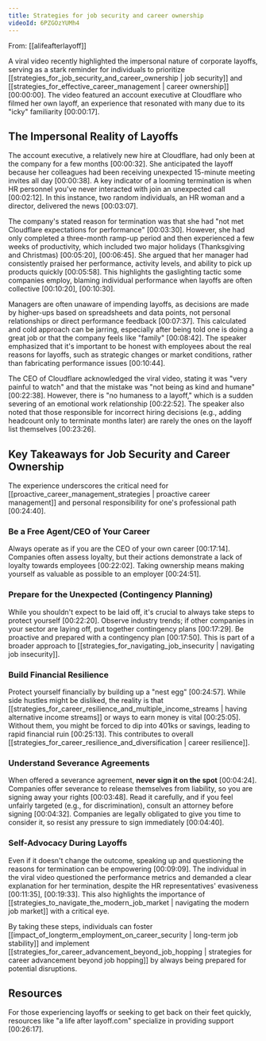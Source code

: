```yaml
---
title: Strategies for job security and career ownership
videoId: 6PZGOzYUMh4
---
```


From: [[alifeafterlayoff]] <br/> 

A viral video recently highlighted the impersonal nature of corporate layoffs, serving as a stark reminder for individuals to prioritize [[strategies_for_job_security_and_career_ownership | job security]] and [[strategies_for_effective_career_management | career ownership]] <a class="yt-timestamp" data-t="00:00:00">[00:00:00]</a>. The video featured an account executive at Cloudflare who filmed her own layoff, an experience that resonated with many due to its "icky" familiarity <a class="yt-timestamp" data-t="00:00:17">[00:00:17]</a>.

## The Impersonal Reality of Layoffs

The account executive, a relatively new hire at Cloudflare, had only been at the company for a few months <a class="yt-timestamp" data-t="00:00:32">[00:00:32]</a>. She anticipated the layoff because her colleagues had been receiving unexpected 15-minute meeting invites all day <a class="yt-timestamp" data-t="00:00:38">[00:00:38]</a>. A key indicator of a looming termination is when HR personnel you've never interacted with join an unexpected call <a class="yt-timestamp" data-t="00:02:12">[00:02:12]</a>. In this instance, two random individuals, an HR woman and a director, delivered the news <a class="yt-timestamp" data-t="00:03:07">[00:03:07]</a>.

The company's stated reason for termination was that she had "not met Cloudflare expectations for performance" <a class="yt-timestamp" data-t="00:03:30">[00:03:30]</a>. However, she had only completed a three-month ramp-up period and then experienced a few weeks of productivity, which included two major holidays (Thanksgiving and Christmas) <a class="yt-timestamp" data-t="00:05:20">[00:05:20]</a>, <a class="yt-timestamp" data-t="00:06:45">[00:06:45]</a>. She argued that her manager had consistently praised her performance, activity levels, and ability to pick up products quickly <a class="yt-timestamp" data-t="00:05:58">[00:05:58]</a>. This highlights the gaslighting tactic some companies employ, blaming individual performance when layoffs are often collective <a class="yt-timestamp" data-t="00:10:20">[00:10:20]</a>, <a class="yt-timestamp" data-t="00:10:30">[00:10:30]</a>.

Managers are often unaware of impending layoffs, as decisions are made by higher-ups based on spreadsheets and data points, not personal relationships or direct performance feedback <a class="yt-timestamp" data-t="00:07:37">[00:07:37]</a>. This calculated and cold approach can be jarring, especially after being told one is doing a great job or that the company feels like "family" <a class="yt-timestamp" data-t="00:08:42">[00:08:42]</a>. The speaker emphasized that it's important to be honest with employees about the real reasons for layoffs, such as strategic changes or market conditions, rather than fabricating performance issues <a class="yt-timestamp" data-t="00:10:44">[00:10:44]</a>.

The CEO of Cloudflare acknowledged the viral video, stating it was "very painful to watch" and that the mistake was "not being as kind and humane" <a class="yt-timestamp" data-t="00:22:38">[00:22:38]</a>. However, there is "no humaness to a layoff," which is a sudden severing of an emotional work relationship <a class="yt-timestamp" data-t="00:22:52">[00:22:52]</a>. The speaker also noted that those responsible for incorrect hiring decisions (e.g., adding headcount only to terminate months later) are rarely the ones on the layoff list themselves <a class="yt-timestamp" data-t="00:23:26">[00:23:26]</a>.

## Key Takeaways for Job Security and Career Ownership

The experience underscores the critical need for [[proactive_career_management_strategies | proactive career management]] and personal responsibility for one's professional path <a class="yt-timestamp" data-t="00:24:40">[00:24:40]</a>.

### Be a Free Agent/CEO of Your Career
Always operate as if you are the CEO of your own career <a class="yt-timestamp" data-t="00:17:14">[00:17:14]</a>. Companies often assess loyalty, but their actions demonstrate a lack of loyalty towards employees <a class="yt-timestamp" data-t="00:22:02">[00:22:02]</a>. Taking ownership means making yourself as valuable as possible to an employer <a class="yt-timestamp" data-t="00:24:51">[00:24:51]</a>.

### Prepare for the Unexpected (Contingency Planning)
While you shouldn't expect to be laid off, it's crucial to always take steps to protect yourself <a class="yt-timestamp" data-t="00:22:20">[00:22:20]</a>. Observe industry trends; if other companies in your sector are laying off, put together contingency plans <a class="yt-timestamp" data-t="00:17:29">[00:17:29]</a>. Be proactive and prepared with a contingency plan <a class="yt-timestamp" data-t="00:17:50">[00:17:50]</a>. This is part of a broader approach to [[strategies_for_navigating_job_insecurity | navigating job insecurity]].

### Build Financial Resilience
Protect yourself financially by building up a "nest egg" <a class="yt-timestamp" data-t="00:24:57">[00:24:57]</a>. While side hustles might be disliked, the reality is that [[strategies_for_career_resilience_and_multiple_income_streams | having alternative income streams]] or ways to earn money is vital <a class="yt-timestamp" data-t="00:25:05">[00:25:05]</a>. Without them, you might be forced to dip into 401ks or savings, leading to rapid financial ruin <a class="yt-timestamp" data-t="00:25:13">[00:25:13]</a>. This contributes to overall [[strategies_for_career_resilience_and_diversification | career resilience]].

### Understand Severance Agreements
When offered a severance agreement, **never sign it on the spot** <a class="yt-timestamp" data-t="00:04:24">[00:04:24]</a>. Companies offer severance to release themselves from liability, so you are signing away your rights <a class="yt-timestamp" data-t="00:03:48">[00:03:48]</a>. Read it carefully, and if you feel unfairly targeted (e.g., for discrimination), consult an attorney before signing <a class="yt-timestamp" data-t="00:04:32">[00:04:32]</a>. Companies are legally obligated to give you time to consider it, so resist any pressure to sign immediately <a class="yt-timestamp" data-t="00:04:40">[00:04:40]</a>.

### Self-Advocacy During Layoffs
Even if it doesn't change the outcome, speaking up and questioning the reasons for termination can be empowering <a class="yt-timestamp" data-t="00:09:09">[00:09:09]</a>. The individual in the viral video questioned the performance metrics and demanded a clear explanation for her termination, despite the HR representatives' evasiveness <a class="yt-timestamp" data-t="00:11:35">[00:11:35]</a>, <a class="yt-timestamp" data-t="00:19:33">[00:19:33]</a>. This also highlights the importance of [[strategies_to_navigate_the_modern_job_market | navigating the modern job market]] with a critical eye.

By taking these steps, individuals can foster [[impact_of_longterm_employment_on_career_security | long-term job stability]] and implement [[strategies_for_career_advancement_beyond_job_hopping | strategies for career advancement beyond job hopping]] by always being prepared for potential disruptions.

## Resources
For those experiencing layoffs or seeking to get back on their feet quickly, resources like "a life after layoff.com" specialize in providing support <a class="yt-timestamp" data-t="00:26:17">[00:26:17]</a>.